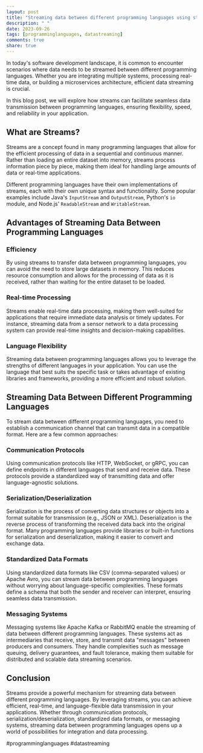 ```yaml
---
layout: post
title: "Streaming data between different programming languages using streams"
description: " "
date: 2023-09-26
tags: [programminglanguages, datastreaming]
comments: true
share: true
---
```


In today's software development landscape, it is common to encounter scenarios where data needs to be streamed between different programming languages. Whether you are integrating multiple systems, processing real-time data, or building a microservices architecture, efficient data streaming is crucial.

In this blog post, we will explore how streams can facilitate seamless data transmission between programming languages, ensuring flexibility, speed, and reliability in your application.

## What are Streams?

Streams are a concept found in many programming languages that allow for the efficient processing of data in a sequential and continuous manner. Rather than loading an entire dataset into memory, streams process information piece by piece, making them ideal for handling large amounts of data or real-time applications.

Different programming languages have their own implementations of streams, each with their own unique syntax and functionality. Some popular examples include Java's `InputStream` and `OutputStream`, Python's `io` module, and Node.js' `ReadableStream` and `WritableStream`.

## Advantages of Streaming Data Between Programming Languages

### Efficiency
By using streams to transfer data between programming languages, you can avoid the need to store large datasets in memory. This reduces resource consumption and allows for the processing of data as it is received, rather than waiting for the entire dataset to be loaded.

### Real-time Processing
Streams enable real-time data processing, making them well-suited for applications that require immediate data analysis or timely updates. For instance, streaming data from a sensor network to a data processing system can provide real-time insights and decision-making capabilities.

### Language Flexibility
Streaming data between programming languages allows you to leverage the strengths of different languages in your application. You can use the language that best suits the specific task or takes advantage of existing libraries and frameworks, providing a more efficient and robust solution.

## Streaming Data Between Different Programming Languages

To stream data between different programming languages, you need to establish a communication channel that can transmit data in a compatible format. Here are a few common approaches:

### Communication Protocols
Using communication protocols like HTTP, WebSocket, or gRPC, you can define endpoints in different languages that send and receive data. These protocols provide a standardized way of transmitting data and offer language-agnostic solutions.

### Serialization/Deserialization
Serialization is the process of converting data structures or objects into a format suitable for transmission (e.g., JSON or XML). Deserialization is the reverse process of transforming the received data back into the original format. Many programming languages provide libraries or built-in functions for serialization and deserialization, making it easier to convert and exchange data.

### Standardized Data Formats
Using standardized data formats like CSV (comma-separated values) or Apache Avro, you can stream data between programming languages without worrying about language-specific complexities. These formats define a schema that both the sender and receiver can interpret, ensuring seamless data transmission.

### Messaging Systems
Messaging systems like Apache Kafka or RabbitMQ enable the streaming of data between different programming languages. These systems act as intermediaries that receive, store, and transmit data "messages" between producers and consumers. They handle complexities such as message queuing, delivery guarantees, and fault tolerance, making them suitable for distributed and scalable data streaming scenarios.

## Conclusion

Streams provide a powerful mechanism for streaming data between different programming languages. By leveraging streams, you can achieve efficient, real-time, and language-flexible data transmission in your applications. Whether through communication protocols, serialization/deserialization, standardized data formats, or messaging systems, streaming data between programming languages opens up a world of possibilities for integration and data processing.

#programminglanguages #datastreaming